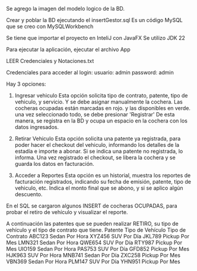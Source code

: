Se agrego la imagen del modelo logico de la BD. 

Crear y poblar la BD ejecutando el insertGestor.sql
Es un código MySQL que se creo con MySQLWorkbench

Se tiene que importar el proyecto en InteliJ con JavaFX
Se utilizo JDK 22

Para ejecutar la aplicación, ejecutar el archivo App

LEER Credenciales y Notaciones.txt

Credenciales para acceder al login:
usuario: admin
password: admin

Hay 3 opciones:
	
1) Ingresar vehiculo 
	Esta opción solicita tipo de contrato, patente, tipo de vehiculo, y servicio. Y se debe asignar manualmente la cochera. Las cocheras ocupadas están marcadas en rojo. y las disponibles en verde. 
	una vez seleccionado todo, se debe presionar 'Registrar'
	De esta manera, se registra en la BD y ocupa un espacio en la cochera con los datos ingresados.

2) Retirar Vehiculo
	Esta opción solicita una patente ya registrada, para poder hacer el checkout del vehiculo, informando los detalles de la estadía e importe a abonar. Si se indica una patente no registrada, lo informa.
	Una vez registrado el checkout, se libera la cochera y se guarda los datos en facturación.
	
3) Acceder a Reportes
	Esta opción es un historial, muestra los reportes de facturación registrados, indicando su fecha de emisión, patente, tipo de vehiculo, etc. Indica el monto final que se abono, y si se aplico algún descuento.


En el SQL se cargaron algunos INSERT de cocheras OCUPADAS, para probar el retiro de vehículo y visualizar el reporte. 

A continuación las patentes que se pueden realizar RETIRO, su tipo de vehículo y el tipo de contrato que tiene.
Patente	Tipo de Vehículo	Tipo de Contrato
ABC123	Sedan			        Por Hora
XYZ456	SUV			          Por Día
JKL789	Pickup			      Por Mes
LMN321	Sedan			        Por Hora
QWE654	SUV			          Por Día
RTY987	Pickup			      Por Mes
UIO159	Sedan			        Por Hora
PAS753	SUV			          Por Día
GFD852	Pickup			      Por Mes
HJK963	SUV			          Por Hora
MNB741	Sedan			        Por Día
ZXC258	Pickup			      Por Mes
VBN369	Sedan			        Por Hora
PLM147	SUV			          Por Día
YHN951	Pickup			      Por Mes
